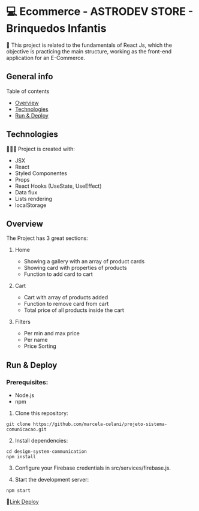 # 💻 Ecommerce - ASTRODEV STORE - Brinquedos Infantis

📝 This project is related to the fundamentals of React Js, which the objective is practicing the main structure, working as the front-end application for an E-Commerce.


## General info

Table of contents
* [Overview](#overview)
* [Technologies](#technologies)
* [Run & Deploy](#run--deploy)

## Technologies
👩🏻‍💻 Project is created with:
* JSX
* React
* Styled Componentes
* Props
* React Hooks (UseState, UseEffect)
* Data flux
* Lists rendering
* localStorage


## Overview

The Project has 3 great sections:

1. Home
    - Showing a gallery with an array of product cards
    - Showing card with properties of products
    - Function to add card to cart

2. Cart
    - Cart with array of products added
    - Function to remove card from cart
    - Total price of all products inside the cart

3. Filters
    - Per min and max price
    - Per name
    - Price Sorting

## Run & Deploy
### Prerequisites:

- Node.js
- npm

1. Clone this repository:
```
git clone https://github.com/marcela-celani/projeto-sistema-comunicacao.git
```
2. Install dependencies:
```
cd design-system-communication
npm install
```

3. Configure your Firebase credentials in src/services/firebase.js.

4. Start the development server:
```
npm start
```

🔗[Link Deploy](https://marcela-celani.github.io/astrodev-store/)



  
